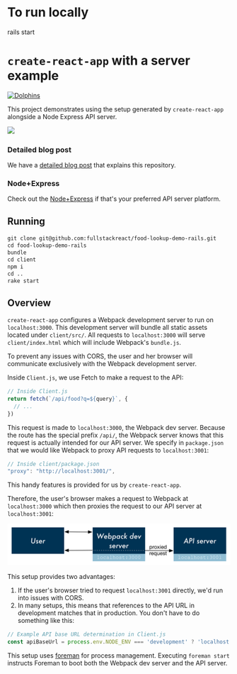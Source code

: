 # To run locally
rails start



# `create-react-app` with a server example

[![Dolphins](https://d17oy1vhnax1f7.cloudfront.net/items/3A1B470B1O2h0e0j1L47/dolphins.svg)](https://www.fullstackreact.com)

This project demonstrates using the setup generated by `create-react-app` alongside a Node Express API server.

![](https://d17oy1vhnax1f7.cloudfront.net/items/042X2I1K1K0U2i1E460D/gifsicle-out.gif)

### Detailed blog post

We have a [detailed blog post](https://www.fullstackreact.com/articles/how-to-get-create-react-app-to-work-with-your-rails-api/) that explains this repository.

### Node+Express

Check out the [Node+Express](https://github.com/fullstackreact/food-lookup-demo) if that's your preferred API server platform.

## Running

```
git clone git@github.com:fullstackreact/food-lookup-demo-rails.git
cd food-lookup-demo-rails
bundle
cd client
npm i
cd ..
rake start
```

## Overview

`create-react-app` configures a Webpack development server to run on `localhost:3000`. This development server will bundle all static assets located under `client/src/`. All requests to `localhost:3000` will serve `client/index.html` which will include Webpack's `bundle.js`.

To prevent any issues with CORS, the user and her browser will communicate exclusively with the Webpack development server.

Inside `Client.js`, we use Fetch to make a request to the API:

```js
// Inside Client.js
return fetch(`/api/food?q=${query}`, {
  // ...
})
```

This request is made to `localhost:3000`, the Webpack dev server. Because the route has the special prefix `/api/`, the Webpack server knows that this request is actually intended for our API server. We specify in `package.json` that we would like Webpack to proxy API requests to `localhost:3001`:

```js
// Inside client/package.json
"proxy": "http://localhost:3001/",
```

This handy features is provided for us by `create-react-app`.

Therefore, the user's browser makes a request to Webpack at `localhost:3000` which then proxies the request to our API server at `localhost:3001`:

![](./flow-diagram.png)

This setup provides two advantages:

1. If the user's browser tried to request `localhost:3001` directly, we'd run into issues with CORS.
2. In many setups, this means that references to the API URL in development matches that in production. You don't have to do something like this:

```js
// Example API base URL determination in Client.js
const apiBaseUrl = process.env.NODE_ENV === 'development' ? 'localhost:3001' : '/'
```

This setup uses [foreman](https://github.com/ddollar/foreman) for process management. Executing `foreman start` instructs Foreman to boot both the Webpack dev server and the API server.

